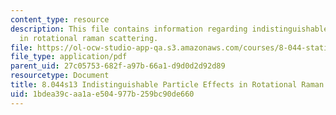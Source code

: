 ```yaml
---
content_type: resource
description: This file contains information regarding indistinguishable particle effects
  in rotational raman scattering.
file: https://ol-ocw-studio-app-qa.s3.amazonaws.com/courses/8-044-statistical-physics-i-spring-2013/1bdea39caa1ae504977b259bc90de660_MIT8_044S13_notes.Raman.pdf
file_type: application/pdf
parent_uid: 27c05753-682f-a97b-66a1-d9d0d2d92d89
resourcetype: Document
title: 8.044s13 Indistinguishable Particle Effects in Rotational Raman Scattering
uid: 1bdea39c-aa1a-e504-977b-259bc90de660
---
```

